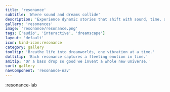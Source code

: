 ```yaml
---
title: 'resonance'
subtitle: 'Where sound and dreams collide'
description: 'Experience dynamic stories that shift with sound, time, and your touch. Shape a living world one beat at a time.'
gallery: 'resonances'
image: 'resonance/resonance.png'
tags: ['audio', 'interactive', 'dreamscape']
layout: 'default'
icon: kind-icon:resonance
category: gallery
tooltip: 'Breathe life into dreamworlds, one vibration at a time.'
dottitip: 'Each resonance captures a fleeting emotion in time.'
amitip: 'Or a bass drop so good we invent a whole new universe.'
sort: gallery
navComponent: 'resonance-nav'
---
```

:resonance-lab
